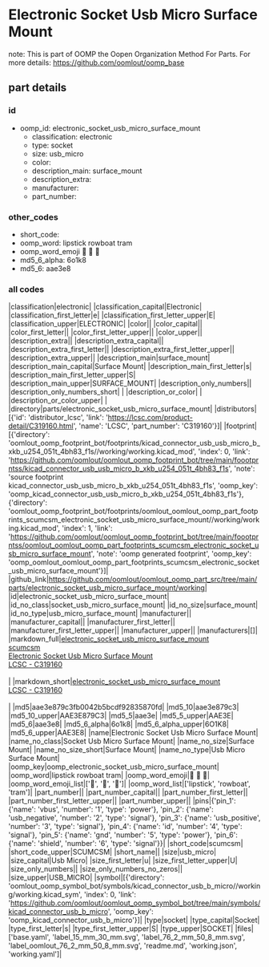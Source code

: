 # Electronic Socket Usb Micro Surface Mount  

note: This is part of OOMP the Oopen Organization Method For Parts. For more details: https://github.com/oomlout/oomp_base

##  part details





### id
* oomp_id: electronic_socket_usb_micro_surface_mount
  * classification: electronic
  * type: socket
  * size: usb_micro
  * color: 
  * description_main: surface_mount
  * description_extra: 
  * manufacturer: 
  * part_number: 

### other_codes
* short_code: 
* oomp_word: lipstick rowboat tram
* oomp_word_emoji :lipstick: :rowboat: :tram:
* md5_6_alpha: 6o1k8
* md5_6: aae3e8

### all codes 
|classification|electronic|
|classification_capital|Electronic|
|classification_first_letter|e|
|classification_first_letter_upper|E|
|classification_upper|ELECTRONIC|
|color||
|color_capital||
|color_first_letter||
|color_first_letter_upper||
|color_upper||
|description_extra||
|description_extra_capital||
|description_extra_first_letter||
|description_extra_first_letter_upper||
|description_extra_upper||
|description_main|surface_mount|
|description_main_capital|Surface Mount|
|description_main_first_letter|s|
|description_main_first_letter_upper|S|
|description_main_upper|SURFACE_MOUNT|
|description_only_numbers||
|description_only_numbers_short| |
|description_or_color| |
|description_or_color_upper| |
|directory|parts/electronic_socket_usb_micro_surface_mount|
|distributors|[{'id': 'distributor_lcsc', 'link': 'https://lcsc.com/product-detail/C319160.html', 'name': 'LCSC', 'part_number': 'C319160'}]|
|footprint|[{'directory': 'oomlout_oomp_footprint_bot/footprints/kicad_connector_usb_usb_micro_b_xkb_u254_051t_4bh83_f1s//working/working.kicad_mod', 'index': 0, 'link': 'https://github.com/oomlout/oomlout_oomp_footprint_bot/tree/main/foootprntss/kicad_connector_usb_usb_micro_b_xkb_u254_051t_4bh83_f1s', 'note': 'source footprint kicad_connector_usb_usb_micro_b_xkb_u254_051t_4bh83_f1s', 'oomp_key': 'oomp_kicad_connector_usb_usb_micro_b_xkb_u254_051t_4bh83_f1s'}, {'directory': 'oomlout_oomp_footprint_bot/footprints/oomlout_oomlout_oomp_part_footprints_scumcsm_electronic_socket_usb_micro_surface_mount//working/working.kicad_mod', 'index': 1, 'link': 'https://github.com/oomlout/oomlout_oomp_footprint_bot/tree/main/foootprntss/oomlout_oomlout_oomp_part_footprints_scumcsm_electronic_socket_usb_micro_surface_mount', 'note': 'oomp generated footprint', 'oomp_key': 'oomp_oomlout_oomlout_oomp_part_footprints_scumcsm_electronic_socket_usb_micro_surface_mount'}]|
|github_link|https://github.com/oomlout/oomlout_oomp_part_src/tree/main/parts/electronic_socket_usb_micro_surface_mount/working|
|id|electronic_socket_usb_micro_surface_mount|
|id_no_class|socket_usb_micro_surface_mount|
|id_no_size|surface_mount|
|id_no_type|usb_micro_surface_mount|
|manufacturer||
|manufacturer_capital||
|manufacturer_first_letter||
|manufacturer_first_letter_upper||
|manufacturer_upper||
|manufacturers|[]|
|markdown_full|[electronic_socket_usb_micro_surface_mount](https://github.com/oomlout/oomlout_oomp_part_src/tree/main/parts/electronic_socket_usb_micro_surface_mount/working)<br>[scumcsm](https://github.com/oomlout/oomlout_oomp_part_src/tree/main/parts/electronic_socket_usb_micro_surface_mount/working)<br>[Electronic Socket Usb Micro Surface Mount](https://github.com/oomlout/oomlout_oomp_part_src/tree/main/parts/electronic_socket_usb_micro_surface_mount/working)<br>[LCSC - C319160<br>](https://lcsc.com/product-detail/C319160.html)<br>|
|markdown_short|[electronic_socket_usb_micro_surface_mount](https://github.com/oomlout/oomlout_oomp_part_src/tree/main/parts/electronic_socket_usb_micro_surface_mount/working)<br>[LCSC - C319160<br>](https://lcsc.com/product-detail/C319160.html)<br>|
|md5|aae3e879c3fb0042b5bcdf92835870fd|
|md5_10|aae3e879c3|
|md5_10_upper|AAE3E879C3|
|md5_5|aae3e|
|md5_5_upper|AAE3E|
|md5_6|aae3e8|
|md5_6_alpha|6o1k8|
|md5_6_alpha_upper|6O1K8|
|md5_6_upper|AAE3E8|
|name|Electronic Socket Usb Micro Surface Mount|
|name_no_class|Socket Usb Micro Surface Mount|
|name_no_size|Surface Mount|
|name_no_size_short|Surface Mount|
|name_no_type|Usb Micro Surface Mount|
|oomp_key|oomp_electronic_socket_usb_micro_surface_mount|
|oomp_word|lipstick rowboat tram|
|oomp_word_emoji|:lipstick: :rowboat: :tram:|
|oomp_word_emoji_list|[':lipstick:', ':rowboat:', ':tram:']|
|oomp_word_list|['lipstick', 'rowboat', 'tram']|
|part_number||
|part_number_capital||
|part_number_first_letter||
|part_number_first_letter_upper||
|part_number_upper||
|pins|{'pin_1': {'name': 'vbus', 'number': '1', 'type': 'power'}, 'pin_2': {'name': 'usb_negative', 'number': '2', 'type': 'signal'}, 'pin_3': {'name': 'usb_positive', 'number': '3', 'type': 'signal'}, 'pin_4': {'name': 'id', 'number': '4', 'type': 'signal'}, 'pin_5': {'name': 'gnd', 'number': '5', 'type': 'power'}, 'pin_6': {'name': 'shield', 'number': '6', 'type': 'signal'}}|
|short_code|scumcsm|
|short_code_upper|SCUMCSM|
|short_name||
|size|usb_micro|
|size_capital|Usb Micro|
|size_first_letter|u|
|size_first_letter_upper|U|
|size_only_numbers||
|size_only_numbers_no_zeros||
|size_upper|USB_MICRO|
|symbol|[{'directory': 'oomlout_oomp_symbol_bot/symbols/kicad_connector_usb_b_micro//working/working.kicad_sym', 'index': 0, 'link': 'https://github.com/oomlout/oomlout_oomp_symbol_bot/tree/main/symbols/kicad_connector_usb_b_micro', 'oomp_key': 'oomp_kicad_connector_usb_b_micro'}]|
|type|socket|
|type_capital|Socket|
|type_first_letter|s|
|type_first_letter_upper|S|
|type_upper|SOCKET|
|files|['base.yaml', 'label_15_mm_30_mm.svg', 'label_76_2_mm_50_8_mm.svg', 'label_oomlout_76_2_mm_50_8_mm.svg', 'readme.md', 'working.json', 'working.yaml']|

